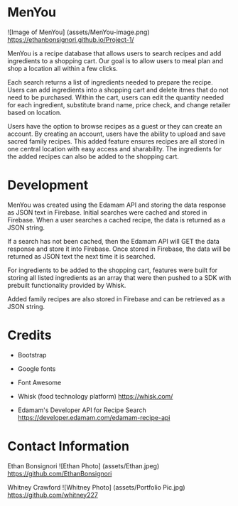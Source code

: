 # MenYou

![Image of MenYou] (assets/MenYou-image.png)
https://ethanbonsignori.github.io/Project-1/

MenYou is a recipe database that allows users to search recipes and add ingredients to a shopping cart. Our goal is to allow users to meal plan and shop a location all within a few clicks.

Each search returns a list of ingredients needed to prepare the recipe.  Users can add ingredients into a shopping cart and delete itmes that do not need to be purchased.  Within the cart, users can edit the quantity needed for each ingredient, substitute brand name, price check, and change retailer based on location.

Users have the option to browse recipes as a guest or they can create an account. By creating an account, users have the ability to upload and save sacred family recipes.  This added feature ensures recipes are all stored in one central location with easy access and sharability.  The ingredients for the added recipes can also be added to the shopping cart.

# Development

MenYou was created using the Edamam API and storing the data response as JSON text in Firebase.  Initial searches were cached and stored in Firebase.  When a user searches a cached recipe, the data is returned as a JSON string.

If a search has not been cached, then the Edamam API will GET the data response and store it into Firebase.  Once stored in Firebase, the data will be returned as JSON text the next time it is searched.

For ingredients to be added to the shopping cart, features were built for storing all listed ingredients as an array that were then pushed to a SDK with prebuilt functionality provided by Whisk.

Added family recipes are also stored in Firebase and can be retrieved as a JSON string.

# Credits

* Bootstrap

* Google fonts

* Font Awesome

* Whisk (food technology platform)
https://whisk.com/

* Edamam's Developer API for Recipe Search
https://developer.edamam.com/edamam-recipe-api

# Contact Information

Ethan Bonsignori
![Ethan Photo] (assets/Ethan.jpeg)
https://github.com/EthanBonsignori

Whitney Crawford
![Whitney Photo] (assets/Portfolio Pic.jpg)
https://github.com/whitney227





